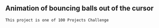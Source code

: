 ## Animation of bouncing balls out of the cursor

```bash
This project is one of 100 Projects Challenge
```
